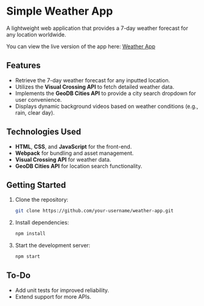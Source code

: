 # Simple Weather App

A lightweight web application that provides a 7-day weather forecast for any location worldwide.

You can view the live version of the app here: [Weather App](https://adamaubs.github.io/weather_app/)

## Features

- Retrieve the 7-day weather forecast for any inputted location.
- Utilizes the **Visual Crossing API** to fetch detailed weather data.
- Implements the **GeoDB Cities API** to provide a city search dropdown for user convenience.
- Displays dynamic background videos based on weather conditions (e.g., rain, clear day).

## Technologies Used

- **HTML**, **CSS**, and **JavaScript** for the front-end.
- **Webpack** for bundling and asset management.
- **Visual Crossing API** for weather data.
- **GeoDB Cities API** for location search functionality.

## Getting Started

1. Clone the repository:
   ```bash
   git clone https://github.com/your-username/weather-app.git
   ```
2. Install dependencies:
   ```bash
   npm install
   ```
3. Start the development server:
   ```bash
   npm start
   ```

## To-Do

- Add unit tests for improved reliability.
- Extend support for more APIs.
